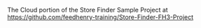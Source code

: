 The Cloud portion of the Store Finder Sample Project at https://github.com/feedhenry-training/Store-Finder-FH3-Project

